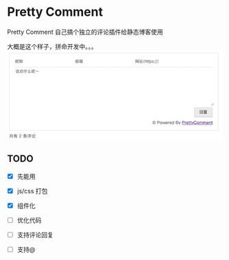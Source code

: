 # Pretty Comment
Pretty Comment 自己搞个独立的评论插件给静态博客使用

大概是这个样子，拼命开发中。。。
![example](public/images/example.png)

## TODO
- [x] 先能用
- [x] js/css 打包
- [x] 组件化
- [ ] 优化代码
- [ ] 支持评论回复
- [ ] 支持@

